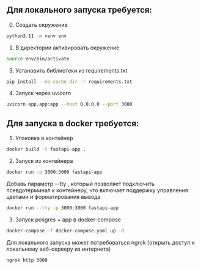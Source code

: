 ## Для локального запуска требуется:

0) Создать окружение
```bash
python3.11 -m venv env
```
1) В директории активировать окружение
```bash
source env/bin/activate
```
3) Установить библиотеки из requirements.txt
```bash
pip install --no-cache-dir -r requirements.txt
```
4) Запуск через uvicorn
```bash
uvicorn app.app:app --host 0.0.0.0 --port 3000
```


## Для запуска в docker требуется:

1) Упаковка в контейнер
```bash
docker build -t fastapi-app .
```
2) Запуск из контейнера
```bash
docker run -p 3000:3000 fastapi-app
```
Добавь параметр --tty , который позволяет подключить псевдотерминал к контейнеру, что включает поддержку управления цветами и форматирования вывода
```bash
docker run --tty -p 3000:3000 fastapi-app
```

3) Запуск posgres + app в docker-compose
```bash
docker-compose -f docker-compose.yaml up -d
```

Для локального запуска может потребоваться ngrok 
(открыть доступ к локальному веб-серверу из интернета)
```bash
ngrok http 3000
```